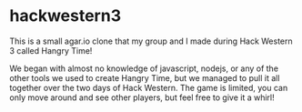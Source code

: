 # hackwestern3
This is a small agar.io clone that my group and I made during Hack Western 3 called Hangry Time!

We began with almost no knowledge of javascript, nodejs, or any of the other tools we used to create Hangry Time, but we managed to pull it all together over the two days of Hack Western. The game is limited, you can only move around and see other players, but feel free to give it a whirl!
